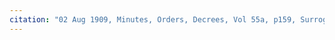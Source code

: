 ```yaml
---
citation: "02 Aug 1909, Minutes, Orders, Decrees, Vol 55a, p159, Surrogate Court, Tompkins County, Ithaca NY, ancestry.com."
---
```



